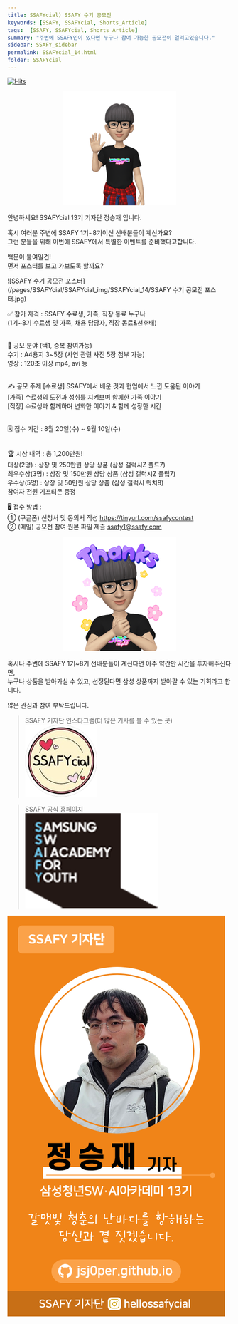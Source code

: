 ```yaml
---
title: SSAFYcial) SSAFY 수기 공모전
keywords: [SSAFY, SSAFYcial, Shorts_Article]
tags:  [SSAFY, SSAFYcial, Shorts_Article]
summary: "주변에 SSAFY인이 있다면 누구나 참여 가능한 공모전이 열리고있습니다."
sidebar: SSAFY_sidebar
permalink: SSAFYcial_14.html
folder: SSAFYcial
---
```


<a href="https://hits.sh/jsj0per.github.io/SSAFYcial_14.html/"><img alt="Hits" src="https://hits.sh/jsj0per.github.io/SSAFYcial_14.html.svg?style=for-the-badge&label=PostView&color=347DBE&logo=Perso"/></a>

<div style="text-align: center;">
  <img src="/pages/SSAFYcial/SSAFYcial_img/JSJ_Hello.png"/>
</div>

안녕하세요! SSAFYcial 13기 기자단 정승재 입니다.  

혹시 여러분 주변에 SSAFY 1기~8기이신 선배분들이 계신가요?  
그런 분들을 위해 이번에 SSAFY에서 특별한 이벤트를 준비했다고합니다.  

백문이 불여일견!  
먼저 포스터를 보고 가보도록 할까요?  

![SSAFY 수기 공모전 포스터](/pages/SSAFYcial/SSAFYcial_img/SSAFYcial_14/SSAFY 수기 공모전 포스터.jpg)

✅ 참가 자격 : SSAFY 수료생, 가족, 직장 동료 누구나  
(1기~8기 수료생 및 가족, 채용 담당자, 직장 동료&선후배)  
⠀

🎨 공모 분야 (택1, 중복 참여가능)  
수기 : A4용지 3~5장 (사연 관련 사진 5장 첨부 가능)  
영상 : 120초 이상 mp4, avi 등  
⠀

✍️ 공모 주제
[수료생] SSAFY에서 배운 것과 현업에서 느낀 도움된 이야기  
[가족] 수료생의 도전과 성취를 지켜보며 함께한 가족 이야기  
[직장] 수료생과 함께하며 변화한 이야기 & 함께 성장한 시간  
⠀

🗓️ 접수 기간 : 8월 20일(수) ~ 9월 10일(수)   
⠀

🏆 시상 내역 : 총 1,200만원!  
대상(2명) : 상장 및 250만원 상당 상품 (삼성 갤럭시Z 폴드7)  
최우수상(3명) : 상장 및 150만원 상당 상품 (삼성 갤럭시Z 플립7)  
우수상(5명) : 상장 및 50만원 상당 상품 (삼성 갤럭시 워치8)  
참여자 전원 기프티콘 증정
⠀

🖥️ 접수 방법 :   
① (구글폼) 신청서 및 동의서 작성 https://tinyurl.com/ssafycontest  
② (메일) 공모전 참여 원본 파일 제출 ssafy1@ssafy.com   


<div style="text-align: center;">
  <img src="/pages/SSAFYcial/SSAFYcial_img/JSJ_THANKS.png"/>
</div>

혹시나 주변에 SSAFY 1기~8기 선배분들이 계신다면 아주 약간만 시간을 투자해주신다면,  
누구나 상품을 받아가실 수 있고, 선정된다면 삼성 상품까지 받아갈 수 있는 기회라고 합니다.  

많은 관심과 참여 부탁드립니다.  

> SSAFY 기자단 인스타그램(더 많은 기사를 볼 수 있는 곳)  
> [![SSAFYcial_Logo](/pages/SSAFYcial/SSAFYcial_img/ssafycial.png)](https://www.instagram.com/hellossafycial)  

> SSAFY 공식 홈페이지  
> [![SSAFY_Logo](/pages/SSAFYcial/SSAFYcial_img/new_logo_ssafy.png)](https://www.ssafy.com)  

![SSAFYcial_namecard](/pages/SSAFYcial/SSAFYcial_namecard_new.png)  
